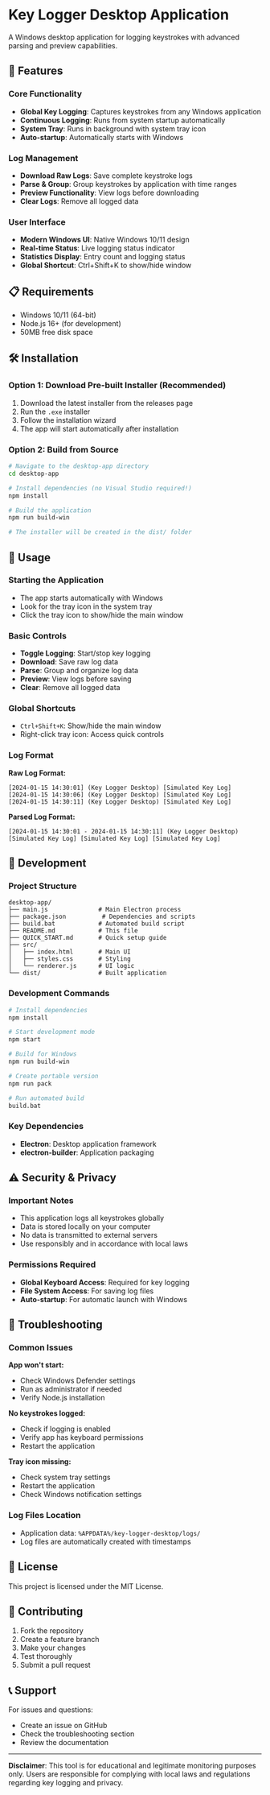 # Key Logger Desktop Application

A Windows desktop application for logging keystrokes with advanced parsing and preview capabilities.

## 🚀 Features

### Core Functionality

- **Global Key Logging**: Captures keystrokes from any Windows application
- **Continuous Logging**: Runs from system startup automatically
- **System Tray**: Runs in background with system tray icon
- **Auto-startup**: Automatically starts with Windows

### Log Management

- **Download Raw Logs**: Save complete keystroke logs
- **Parse & Group**: Group keystrokes by application with time ranges
- **Preview Functionality**: View logs before downloading
- **Clear Logs**: Remove all logged data

### User Interface

- **Modern Windows UI**: Native Windows 10/11 design
- **Real-time Status**: Live logging status indicator
- **Statistics Display**: Entry count and logging status
- **Global Shortcut**: Ctrl+Shift+K to show/hide window

## 📋 Requirements

- Windows 10/11 (64-bit)
- Node.js 16+ (for development)
- 50MB free disk space

## 🛠️ Installation

### Option 1: Download Pre-built Installer (Recommended)

1. Download the latest installer from the releases page
2. Run the `.exe` installer
3. Follow the installation wizard
4. The app will start automatically after installation

### Option 2: Build from Source

```bash
# Navigate to the desktop-app directory
cd desktop-app

# Install dependencies (no Visual Studio required!)
npm install

# Build the application
npm run build-win

# The installer will be created in the dist/ folder
```

## 🎯 Usage

### Starting the Application

- The app starts automatically with Windows
- Look for the tray icon in the system tray
- Click the tray icon to show/hide the main window

### Basic Controls

- **Toggle Logging**: Start/stop key logging
- **Download**: Save raw log data
- **Parse**: Group and organize log data
- **Preview**: View logs before saving
- **Clear**: Remove all logged data

### Global Shortcuts

- `Ctrl+Shift+K`: Show/hide the main window
- Right-click tray icon: Access quick controls

### Log Format

**Raw Log Format:**

```
[2024-01-15 14:30:01] (Key Logger Desktop) [Simulated Key Log]
[2024-01-15 14:30:06] (Key Logger Desktop) [Simulated Key Log]
[2024-01-15 14:30:11] (Key Logger Desktop) [Simulated Key Log]
```

**Parsed Log Format:**

```
[2024-01-15 14:30:01 - 2024-01-15 14:30:11] (Key Logger Desktop) [Simulated Key Log] [Simulated Key Log] [Simulated Key Log]
```

## 🔧 Development

### Project Structure

```
desktop-app/
├── main.js              # Main Electron process
├── package.json          # Dependencies and scripts
├── build.bat            # Automated build script
├── README.md            # This file
├── QUICK_START.md       # Quick setup guide
├── src/
│   ├── index.html       # Main UI
│   ├── styles.css       # Styling
│   └── renderer.js      # UI logic
└── dist/                # Built application
```

### Development Commands

```bash
# Install dependencies
npm install

# Start development mode
npm start

# Build for Windows
npm run build-win

# Create portable version
npm run pack

# Run automated build
build.bat
```

### Key Dependencies

- **Electron**: Desktop application framework
- **electron-builder**: Application packaging

## ⚠️ Security & Privacy

### Important Notes

- This application logs all keystrokes globally
- Data is stored locally on your computer
- No data is transmitted to external servers
- Use responsibly and in accordance with local laws

### Permissions Required

- **Global Keyboard Access**: Required for key logging
- **File System Access**: For saving log files
- **Auto-startup**: For automatic launch with Windows

## 🐛 Troubleshooting

### Common Issues

**App won't start:**

- Check Windows Defender settings
- Run as administrator if needed
- Verify Node.js installation

**No keystrokes logged:**

- Check if logging is enabled
- Verify app has keyboard permissions
- Restart the application

**Tray icon missing:**

- Check system tray settings
- Restart the application
- Check Windows notification settings

### Log Files Location

- Application data: `%APPDATA%/key-logger-desktop/logs/`
- Log files are automatically created with timestamps

## 📝 License

This project is licensed under the MIT License.

## 🤝 Contributing

1. Fork the repository
2. Create a feature branch
3. Make your changes
4. Test thoroughly
5. Submit a pull request

## 📞 Support

For issues and questions:

- Create an issue on GitHub
- Check the troubleshooting section
- Review the documentation

---

**Disclaimer**: This tool is for educational and legitimate monitoring purposes only. Users are responsible for complying with local laws and regulations regarding key logging and privacy.
